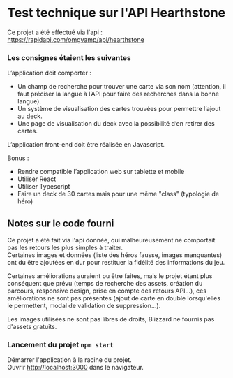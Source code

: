 # Test technique sur l'API Hearthstone

Ce projet a été effectué via l'api : https://rapidapi.com/omgvamp/api/hearthstone

### Les consignes étaient les suivantes
L’application doit comporter :

- Un champ de recherche pour trouver une carte via son nom (attention, il faut préciser la
langue à l’API pour faire des recherches dans la bonne langue).
- Un système de visualisation des cartes trouvées pour permettre l’ajout au deck.
- Une page de visualisation du deck avec la possibilité d’en retirer des cartes.

L’application front-end doit être réalisée en Javascript.

Bonus :
- Rendre compatible l’application web sur tablette et mobile
- Utiliser React
- Utiliser Typescript
- Faire un deck de 30 cartes mais pour une même "class" (typologie de héro)

## Notes sur le code fourni

Ce projet a été fait via l'api donnée, qui malheureusement ne comportait pas les retours les plus simples à traiter.\
Certaines images et données (liste des héros fausse, images manquantes) ont du être ajoutées en dur pour restituer la fidélité des informations du jeu.

Certaines améliorations auraient pu être faites, mais le projet étant plus conséquent que prévu (temps de recherche des assets, création du parcours, responsive design, prise en compte des retours API...), ces améliorations ne sont pas présentes (ajout de carte en double lorsqu'elles le permettent, modal de validation de suppression...).

Les images utilisées ne sont pas libres de droits, Blizzard ne fournis pas d'assets gratuits.

### Lancement du projet `npm start`

Démarrer l'application à la racine du projet.\
Ouvrir [http://localhost:3000](http://localhost:3000) dans le navigateur.



